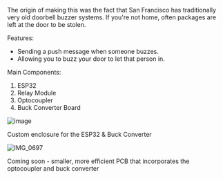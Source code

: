 The origin of making this was the fact that San Francisco has traditionally very old doorbell buzzer systems. If you're not home, often packages are left at the door to be stolen.

Features:
- Sending a push message when someone buzzes.
- Allowing you to buzz your door to let that person in.

Main Components:
1. ESP32
2. Relay Module
3. Optocoupler
4. Buck Converter Board

![image](https://github.com/user-attachments/assets/3d79bffc-60ee-41e4-a18c-edaf8590f8ff)

Custom enclosure for the ESP32 & Buck Converter

![IMG_0697](https://github.com/user-attachments/assets/965ac898-8262-4a96-8d74-94e1cc032b1f)

Coming soon - smaller, more efficient PCB that incorporates the optocoupler and buck converter
